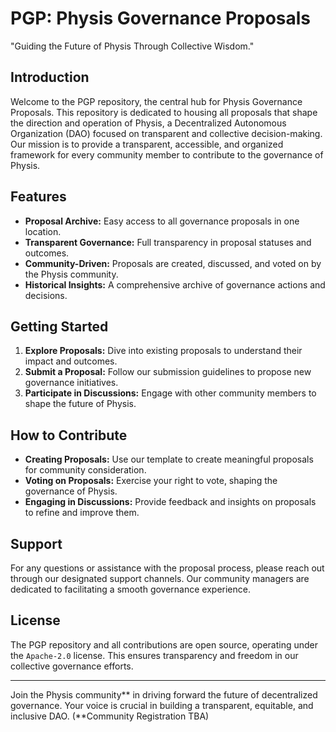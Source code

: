 # PGP: Physis Governance Proposals

"Guiding the Future of Physis Through Collective Wisdom."

## Introduction
Welcome to the PGP repository, the central hub for Physis Governance Proposals. This repository is dedicated to housing all proposals that shape the direction and operation of Physis, a Decentralized Autonomous Organization (DAO) focused on transparent and collective decision-making. Our mission is to provide a transparent, accessible, and organized framework for every community member to contribute to the governance of Physis.

## Features
- **Proposal Archive:** Easy access to all governance proposals in one location.
- **Transparent Governance:** Full transparency in proposal statuses and outcomes.
- **Community-Driven:** Proposals are created, discussed, and voted on by the Physis community.
- **Historical Insights:** A comprehensive archive of governance actions and decisions.

## Getting Started
1. **Explore Proposals:** Dive into existing proposals to understand their impact and outcomes.
2. **Submit a Proposal:** Follow our submission guidelines to propose new governance initiatives.
3. **Participate in Discussions:** Engage with other community members to shape the future of Physis.

## How to Contribute
- **Creating Proposals:** Use our template to create meaningful proposals for community consideration.
- **Voting on Proposals:** Exercise your right to vote, shaping the governance of Physis.
- **Engaging in Discussions:** Provide feedback and insights on proposals to refine and improve them.

## Support
For any questions or assistance with the proposal process, please reach out through our designated support channels. Our community managers are dedicated to facilitating a smooth governance experience.

## License
The PGP repository and all contributions are open source, operating under the `Apache-2.0` license. This ensures transparency and freedom in our collective governance efforts.

---

Join the Physis community** in driving forward the future of decentralized governance. Your voice is crucial in building a transparent, equitable, and inclusive DAO. (**Community Registration TBA)

